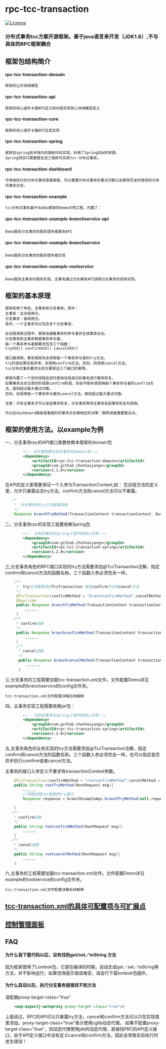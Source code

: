 rpc-tcc-transaction
=======================================================================
[![License](https://img.shields.io/badge/license-Apache%202-4EB1BA.svg?style=flat-square)](https://www.apache.org/licenses/LICENSE-2.0.html)
### 分布式事务tcc方案开源框架。基于java语言来开发（JDK1.8）,不与具体的RPC框架耦合

## 框架包结构简介

#### rpc-tcc-transaction-dmoain

    框架的公共领域模型
    
#### rpc-tcc-transaction-api

    框架的核心组件关键API定义和内部实现核心领域模型定义
    
#### rpc-tcc-transaction-core

    框架的核心组件关键API及其实现
    
#### rpc-tcc-transaction-spring

    框架在spring技术栈内的插桩代码实现。利用了Spring的AOP原理。
    Spring项目只需要整合该工程即可实现tcc-分布式事务。
    
#### rpc-tcc-transaction-dashboard

    可单独执行的分布式事务查看面板，可以重置分布式事务的重试次数以及删除历史的错误的分布式事务日志。
    
#### rpc-tcc-transaction-example
     
    tcc分布式事务基于dubbo框架的Demo示例工程。内置了：
    
##### rpc-tcc-transaction-example-branchservice-api

    Demo服务分支事务的服务提供者服务API
    
##### rpc-tcc-transaction-example-branchservice

    Demo服务分支事务的服务提供者实现
##### rpc-tcc-transaction-example-rootservice

    Demo服务主事务的服务实现。主事务通过分支事务API调用分支事务的具体实现。
    
## 框架的基本原理

    框架有两个角色。主事务和分支事务。其中：
    主事务：主动调用方。
    分支事务：被调用方。
    其中，一个主事务可以包含多个分支事务。
    
    在远程调用过程中，框架会搜集事务的参与者并生成事务日志。
    分支事务和主事务都是事务参与者。
    每一个事务参与者都要求包含三个函数：
    tryXXX() confirmXXX() cancelXXX()
    
    接口被调用，事务框架先会调用每一个事务参与者的try方法。
    try阶段如果没有异常，则调用confirm方法。否则，则调用cancel方法。
    tcc分布式事务要求业务方要保证三个接口的幂等。
    
    框架内置了一个定时线程会定时查询没有成功的事务进行事务恢复。
    如果事务日志记录的阶段是confirm阶段，则会不断补偿调用每个事务参与者的confrim方法，直到超过最大重试次数。
    否则，则调用每一个事务参与者的cancel方法，直到超过最大重试次数。
    
    注意：只有主事务才可以发起事务恢复，分支事务等待主事务发起事务恢复时调用。
    
    可以在dashboard面板查看超时的事务日志做相应的决策：删除或者重置重试点。
    
## 框架的使用方法。以example为例 

一，分支事务rpc的API接口类要依赖本框架的domain包

```xml
        <!-- API要依赖分布式事务的domain包-->
        <dependency>
            <artifactId>rpc-tcc-transaction-domain</artifactId>
            <groupId>com.github.chenhaiyangs</groupId>
            <version>1.1.0</version>
        </dependency>
```
在API的定义里需要保证一个入参为TransactionContext,如：
在远程方法的定义里，允许只暴露出去try方法。confirm方法和cancel方法可以不暴露。
```java
   /*
    *  分支事务的try方法暴露远程 
    */
    Response branchTryMethod(TransactionContext transactionContext, BusinessRequest request);
```
二，分支事务rpc的实现工程要依赖Spring包
```xml
        <!-- 分布式事务在Spring工程中的核心实现-->
        <dependency>
            <groupId>com.github.chenhaiyangs</groupId>
            <artifactId>rpc-tcc-transaction-spring</artifactId>
            <version>1.2.0</version>
        </dependency>
```
三,分支事务角色的RPC接口实现的try方法需要添加@TccTransaction注解，指定confirm和cancel方法的函数名称。三个函数入参必须完全一样。
```java
    /**
     *  try方法需要添加TccTransaction 指定confirm方法和cancel方法
     */
     @TccTransaction(confirmMethod = "branchconfirmMethod",cancelMethod = "branchcancelMethod")
     @Override
     public Response branchTryMethod(TransactionContext transactionContext, BusinessRequest request) {
         ......
     }
    /**
     * confirm函数
     */
     public Response branchconfirmMethod(TransactionContext transactionContext, BusinessRequest request) {
         ......
     }
     /**
      * cancel函数
      */
      public Response branchcancelMethod(TransactionContext transactionContext, BusinessRequest request) {
          ......
      }
```
三,分支事务的工程需要加载tcc-transaction.xml文件。文件配置Demo详见example的branchservice的config文件夹。
    
    tcc-transaction.xml文件配置详解后续解释
   
四，主事务实现工程需要依赖jar包：
```xml
        <!-- 分布式事务在Spring工程中的核心实现-->
        <dependency>
            <groupId>com.github.chenhaiyangs</groupId>
            <artifactId>rpc-tcc-transaction-spring</artifactId>
            <version>1.2.0</version>
        </dependency>
```
五,主事务角色的业务实现的try方法需要添加@TccTransaction注解，指定confirm和cancel方法的函数名称。三个函数入参必须完全一样。也可以指定是否异步执行comfirm或者cancel方法。

主事务的接口入参定义不要求有transactionContext参数。
```java
    @TccTransaction(confirmMethod = "rootconfirmMethod",cancelMethod = "rootcancelMethod",async = true)
    public String rootTryMethod(RootRequest msg){
        ......
        //调用远程rpc框架的try接口
        Response response = branchExampleApi.branchTryMethod(null,request);
        
    }
   /**
    * confirm函数
    */
    public String rootconfirmMethod(RootRequest msg){
        ......
    }
   /**
    * cancel函数
    */
    public String rootcancelMethod(RootRequest msg){
        ......
    }
```
六,主事务的工程需要加载tcc-transaction.xml文件。文件配置Demo详见example的rootservice的config文件夹。

    tcc-transaction.xml文件配置详解后续解释
    
## [tcc-transaction.xml的具体可配置项与可扩展点](./doc/transactionxml.md)
## [控制管理面板](./doc/dashborad.md)
## FAQ
#### 为什么我下载代码以后，没有找到get/set／toString 方法
因为框架使用了Lombok包，它是在编译的时期，自动生成get／set／toString等方法，并不影响运行，如果觉得提示错误难受，请自行下载lombok包插件。

#### 为什么启动以后，执行分支事务报错找不到方法
请配置proxy-target-class="true"
```xml
    <aop:aspectj-autoproxy proxy-target-class="true"/>
```
上面说过，RPC的API可以只暴露try方法，cancel和confirm方法可以只在实现类里添加。proxy-target-class="true"表示使用cglib动态代理。
如果不配置proxy-target-class="true"，则动态代理使用jdk的动态代理，直接找PRC的API定义接口，由于API定义接口中没有定义cancel和confirm方法，因此会导致实际执行时发生错误！

